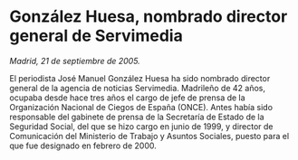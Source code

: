 # González Huesa, nombrado director general de Servimedia

*Madrid, 21 de septiembre de 2005.*

El periodista José Manuel González Huesa ha sido nombrado director general de la agencia de noticias Servimedia. Madrileño de 42 años, ocupaba desde hace tres años el cargo de jefe de prensa de la Organización Nacional de Ciegos de España (ONCE). Antes había sido responsable del gabinete de prensa de la Secretaría de Estado de la Seguridad Social, del que se hizo cargo en junio de 1999, y director de Comunicación del Ministerio de Trabajo y Asuntos Sociales, puesto para el que fue designado en febrero de 2000.
